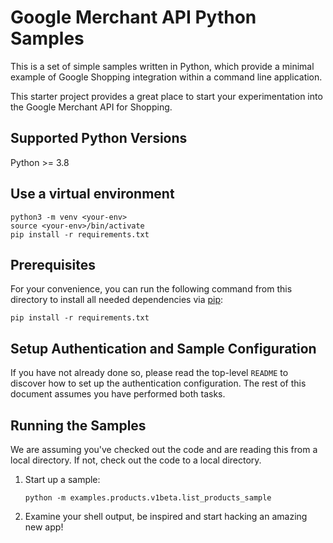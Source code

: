 # Google Merchant API Python Samples

This is a set of simple samples written in Python, which provide a minimal
example of Google Shopping integration within a command line application.

This starter project provides a great place to start your experimentation into
the Google Merchant API for Shopping.

## Supported Python Versions

Python >= 3.8

## Use a virtual environment
```
python3 -m venv <your-env>
source <your-env>/bin/activate
pip install -r requirements.txt
```

## Prerequisites

For your convenience, you can run the following command from this directory to
install all needed dependencies via [pip](https://pip.pypa.io/):

    pip install -r requirements.txt

## Setup Authentication and Sample Configuration

If you have not already done so, please read the top-level `README` to discover
how to set up the authentication configuration. The rest
of this document assumes you have performed both tasks.

## Running the Samples

We are assuming you've checked out the code and are reading this from a local
directory. If not, check out the code to a local directory.

1.  Start up a sample:

        python -m examples.products.v1beta.list_products_sample

1.  Examine your shell output, be inspired and start hacking an amazing new app!
